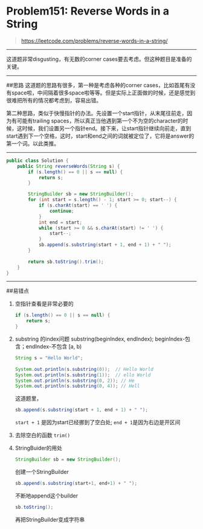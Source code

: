 # Problem151: Reverse Words in a String


> https://leetcode.com/problems/reverse-words-in-a-string/


---------------------------------------------------------------
这道题非常disgusting，有无数的corner cases要去考虑。但这种题目是准备的关键。

---------------------------------
##思路
这道题的思路有很多，第一种是考虑各种的corner cases，比如首尾有没有space啦，中间隔着很多space啦等等。但是实际上正面做的时候，还是感觉到很难把所有的情况都考虑到，容易出错。

第二种思路，类似于快慢指针的办法。先设置一个start指针，从末尾往前走，因为有可能有trailing spaces，所以真正当他遇到第一个不为空的character的时候，这时候，我们设置另一个指针end。接下来，让start指针继续向前走，直到start遇到下一个空格，这时，start和end之间的词就被定位了，它将是answer的第一个词。以此类推。

------------------------------------

```java
public class Solution {
    public String reverseWords(String s) {
        if (s.length() == 0 || s == null) {
            return s;
        }

        StringBuilder sb = new StringBuilder();
        for (int start = s.length() - 1; start >= 0; start--) {
            if (s.charAt(start) == ' ') {
                continue;
            }
            int end = start;
            while (start >= 0 && s.charAt(start) != ' ') {
                start--;
            }
            sb.append(s.substring(start + 1, end + 1) + " ");
        }
        
        return sb.toString().trim();
    }
}
```
---------------------
##易错点

1. 空指针查看是非常必要的
   ```java
   if (s.length() == 0 || s == null) {
       return s;
   }
   ```
2. substring 的index问题
   substring(beginIndex, endIndex);
   beginIndex-包含；endIndex-不包含      [a, b)
   
   ```java
   String s = "Hello World";
		
   System.out.println(s.substring(0));  // Hello World
   System.out.println(s.substring(1));  // ello World
   System.out.println(s.substring(0, 2)); // He
   System.out.println(s.substring(0, 4)); // Hell
   ```
   这道题里，
   ```java
   sb.append(s.substring(start + 1, end + 1) + " ");
   ```
   ```start + 1``` 是因为start已经挪到了空白处; ```end + 1```是因为右边是开区间
  
3. 去除空白的函数
   ```trim()```
4. StringBuider的用处
   ```java
   StringBuilder sb = new StringBuilder();
   ```
   创建一个StringBuilder
   ```java
   sb.append(s.substring(start+1, end+1) + " ");
   ```
   不断地append这个builder
   ```java
   sb.toString();
   ```
   再把StringBuilder变成字符串